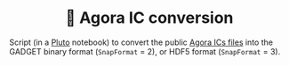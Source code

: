 <div align="center">
    <h1>💱 Agora IC conversion</h1>
</div>

Script (in a [Pluto](https://github.com/fonsp/Pluto.jl) notebook) to convert the public [Agora ICs files](https://sites.google.com/site/santacruzcomparisonproject/data) into the GADGET binary format (`SnapFormat` = $2$), or HDF5 format (`SnapFormat` = $3$).
